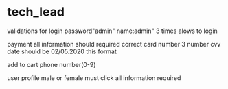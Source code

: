 # tech_lead
validations for login
password"admin"
name:admin"
3 times alows to login

payment 
all information should required
correct card number
3 number cvv
date should be 02/05.2020 this format

add to cart
phone number(0-9)


user profile
male or female must click
all information required
